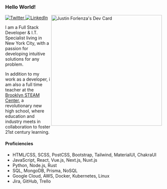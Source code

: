 ### Hello World!

<div align="left">
  <a href="https://twitter.com/JustinForNYC"  target="_blank">
    <img
      src="https://img.shields.io/twitter/follow/JustinForNYC?label=Twitter&logo=twitter&style=flat-square&color=1da1f2&logoColor=ffffff"
      alt="Twitter"
    />
  </a>
  <a href="www.linkedin.com/in/justinforlenza" target="_blank">
    <img
      src="https://img.shields.io/static/v1?logo=linkedin&style=flat-square&color=0072b1&label=LinkedIn&message=%E2%98%86"
      alt="LinkedIn"
    />
  </a>

  <a href="https://app.daily.dev/justinforlenza" >
    <img src="https://api.daily.dev/devcards/v2/5fbeb3565c544378b193a71b9cbc5fbe.png?r=2id&type=default" width="356" alt="Justin Forlenza's Dev Card" align="right"/>
  </a>
</div>

I am a Full Stack Developer & I.T. Specialist living in New York City, with a passion for developing intuitive solutions for any problem.

In addition to my work as a developer, i am also a full time teacher at the [Brooklyn STEAM Center](https://www.brooklynsteamcenter.org), a revolutionary new high school, where education and industry meets in collaboration to foster 21st century learning.


#### Proficiencies 
- HTML/CSS, SCSS, PostCSS, Bootstrap, Tailwind, MaterialUI, ChakraUI
- JavaScript, React, Vue.js, Next.js, Nuxt.js
- Python, Node.js, Rust
- SQL, MongoDB, Prisma, NoSQL
- Google Cloud, AWS, Docker, Kubernetes, Linux
- Jira, GitHub, Trello
